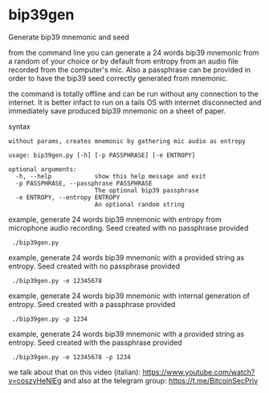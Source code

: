 # bip39gen
Generate bip39 mnemonic and seed

 from the command line you can generate a 24 words bip39 mnemonic from a random of your choice or by default from entropy from an audio file recorded from the computer's mic. Also a passphrase can be provided in order to have the bip39 seed correctly generated from mnemonic.

 the command is totally offline and can be run without any connection to the internet. It is better infact to run on a tails OS with internet disconnected and immediately save produced bip39 mnemonic on a sheet of paper.


 syntax

```
without params, creates mnemonic by gathering mic audio as entropy

usage: bip39gen.py [-h] [-p PASSPHRASE] [-e ENTROPY]

optional arguments:
  -h, --help            show this help message and exit
  -p PASSPHRASE, --passphrase PASSPHRASE
                        The optional bip39 passphrase
  -e ENTROPY, --entropy ENTROPY
                        An optional random string

```

 example, generate 24 words bip39 mnemonic with entropy from microphone audio recording. Seed created with no passphrase provided

```
 ./bip39gen.py
```
 
 example, generate 24 words bip39 mnemonic with a provided string as entropy. Seed created with no passphrase provided

```
 ./bip39gen.py -e 12345678
```
 
 example, generate 24 words bip39 mnemonic with internal generation of entropy. Seed created with a passphrase provided

```
 ./bip39gen.py -p 1234
```
 
 example, generate 24 words bip39 mnemonic with a provided string as entropy. Seed created with the passphrase provided

```
 ./bip39gen.py -e 12345678 -p 1234

```

 we talk about that on this video (italian): https://www.youtube.com/watch?v=coszyHeNlEg and also at the telegram group: https://t.me/BitcoinSecPriv


